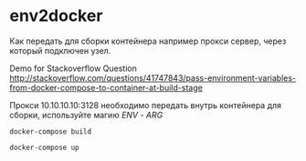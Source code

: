 # env2docker
Как передать для сборки контейнера например прокси сервер, через который подключен узел.

Demo for Stackoverflow Question http://stackoverflow.com/questions/41747843/pass-environment-variables-from-docker-compose-to-container-at-build-stage

Прокси 10.10.10.10:3128 необходимо передать внутрь контейнера для сборки, используйте магию *ENV* - *ARG*

```docker-compose build```

```docker-compose up```

